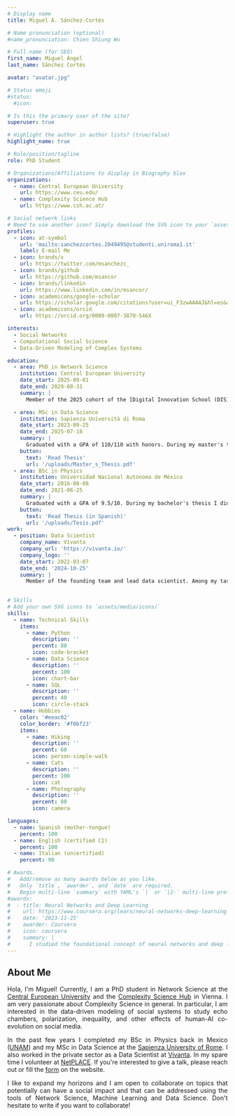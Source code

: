```yaml
---
# Display name
title: Miguel Á. Sánchez-Cortés

# Name pronunciation (optional)
#name_pronunciation: Chien Shiung Wu

# Full name (for SEO)
first_name: Miguel Ángel
last_name: Sánchez Cortés

avatar: "avatar.jpg"

# Status emoji
#status:
  #icon:

# Is this the primary user of the site?
superuser: true

# Highlight the author in author lists? (true/false)
highlight_name: true

# Role/position/tagline
role: PhD Student

# Organizations/Affiliations to display in Biography blox
organizations:
  - name: Central European University
    url: https://www.ceu.edu/
  - name: Complexity Science Hub
    url: https://www.csh.ac.at/

# Social network links
# Need to use another icon? Simply download the SVG icon to your `assets/media/icons/` folder.
profiles:
  - icon: at-symbol
    url: 'mailto:sanchezcortes.2049495@studenti.uniroma1.it'
    label: E-mail Me
  - icon: brands/x
    url: https://twitter.com/msanchezc_
  - icon: brands/github
    url: https://github.com/msancor
  - icon: brands/linkedin
    url: https://www.linkedin.com/in/msancor/
  - icon: academicons/google-scholar
    url: https://scholar.google.com/citations?user=ui_F3zwAAAAJ&hl=es&authuser=1
  - icon: academicons/orcid
    url: https://orcid.org/0009-0007-3870-546X

interests:
  - Social Networks
  - Computational Social Science
  - Data-Driven Modeling of Complex Systems

education:
  - area: PhD in Network Science
    institution: Central European University
    date_start: 2025-09-01
    date_end: 2029-08-31
    summary: |
      Member of the 2025 cohort of the [Digital Innovation School (DIS)](https://csh.ac.at/education/graduate-program/) at the Complexity Science Hub. During my PhD, I intend to study the consequences of the human-AI co-evolution on social media.

  - area: MSc in Data Science
    institution: Sapienza Università di Roma
    date_start: 2023-09-25
    date_end: 2025-07-18
    summary: |
      Graduated with a GPA of 110/110 with honors. During my master's thesis I collaborated with the [CENTAI Institute](https://centai.eu/home) in Turin to study the demographic pathways through which individuals engage with alt-right and conspiracy-oriented forums on Reddit.
    button:
      text: 'Read Thesis'
      url: '/uploads/Master_s_Thesis.pdf'
  - area: BSc in Physics
    institution: Universidad Nacional Autónoma de México
    date_start: 2016-08-08
    date_end: 2021-06-25
    summary: |
      Graduated with a GPA of 9.5/10. During my bachelor's thesis I did a 3-month internship at the [Complex Systems Institute](https://csi.ugent.be/) of Ghent University, where I studied the formation of voting communities in the Eurovision Song Contest.
    button:
      text: 'Read Thesis (in Spanish)'
      url: '/uploads/Tesis.pdf'
work:
  - position: Data Scientist
    company_name: Vivanta
    company_url: 'https://vivanta.io/'
    company_logo: ''
    date_start: 2022-03-07
    date_end: '2024-10-25'
    summary: |
      Member of the founding team and lead data scientist. Among my tasks were developing Data Science & Machine Learning projects to gain insights from wearable data and performing successful onboarding for clients to the Vivanta environment.
      

# Skills
# Add your own SVG icons to `assets/media/icons/`
skills:
  - name: Technical Skills
    items:
      - name: Python
        description: ''
        percent: 80
        icon: code-bracket
      - name: Data Science
        description: ''
        percent: 100
        icon: chart-bar
      - name: SQL
        description: ''
        percent: 40
        icon: circle-stack
  - name: Hobbies
    color: '#eeac02'
    color_border: '#f0bf23'
    items:
      - name: Hiking
        description: ''
        percent: 60
        icon: person-simple-walk
      - name: Cats
        description: ''
        percent: 100
        icon: cat
      - name: Photography
        description: ''
        percent: 80
        icon: camera

languages:
  - name: Spanish (mother-tongue)
    percent: 100
  - name: English (certified C1)
    percent: 100
  - name: Italian (uncertified)
    percent: 90

# Awards.
#   Add/remove as many awards below as you like.
#   Only `title`, `awarder`, and `date` are required.
#   Begin multi-line `summary` with YAML's `|` or `|2-` multi-line prefix and indent 2 spaces below.
#awards:
#  - title: Neural Networks and Deep Learning
#    url: https://www.coursera.org/learn/neural-networks-deep-learning
#    date: '2023-11-25'
#    awarder: Coursera
#    icon: coursera
#    summary: |
#      I studied the foundational concept of neural networks and deep learning. By the end, I was familiar with the significant technological #trends driving the rise of deep learning; build, train, and apply fully connected deep neural networks; implement efficient (vectorized) neural #networks; identify key parameters in a neural network’s architecture; and apply deep learning to your own applications.
---
```

## About Me
<div style="text-align: justify;">

Hola, I'm Miguel! Currently, I am a PhD student in Network Science at the [Central European University](https://networkdatascience.ceu.edu/) and the [Complexity Science Hub](https://csh.ac.at/people/) in Vienna. I am very passionate about Complexity Science in general. In particular, I am interested in the data-driven modeling of social systems to study echo chambers, polarization, inequality, and other effects of human-Al co-evolution on social media.

In the past few years I completed my BSc in Physics back in Mexico ([UNAM](https://www.fciencias.unam.mx/)) and my MSc in Data Science at the [Sapienza University of Rome](https://corsidilaurea.uniroma1.it/en/course/33519). I also worked in the private sector as a Data Scientist at [Vivanta](https://vivanta.io/). In my spare time I volunteer at [NetPLACE](https://netplace.site/). If you're interested to give a talk, please reach out or fill the [form](https://netplace.site/give-a-talk/) on the website.

 I like to expand my horizons and I am open to collaborate on topics that potentially can have a social impact and that can be addressed using the tools of Network Science, Machine Learning and Data Science. Don't hesitate to write if you want to collaborate!
</div>

